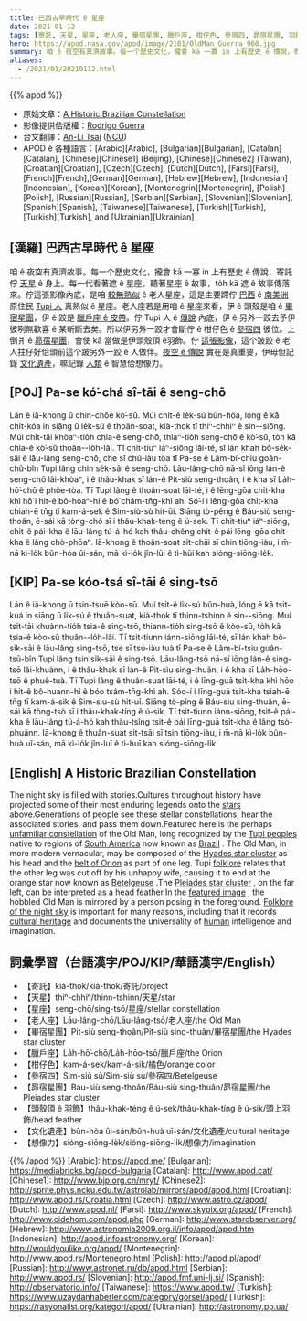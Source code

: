 ```yaml
---
title: 巴西古早時代 ê 星座
date: 2021-01-12
tags: [寄託, 天星, 星座, 老人座, 畢宿星團, 臘戶座, 柑仔色, 參宿四, 昴宿星團, 羽飾, 文化遺產, 想像力]
hero: https://apod.nasa.gov/apod/image/2101/OldMan_Guerra_960.jpg
summary: 咱 ê 夜空有真濟故事。每一个歷史文化，攏會 kā 一寡 in 上有歷史 ê 傳說，寄託佇天星 ê 身上。
aliases:
  - /2021/01/20210112.html
---
```


{{% apod %}}

- 原始文章：[A Historic Brazilian Constellation](https://apod.nasa.gov/apod/ap210112.html)
- 影像提供佮版權：[Rodrigo Guerra](https://www.instagram.com/rodrigoguerra13/)
- 台文翻譯：[An-Li Tsai](mailto:thianbu.taigi@gmail.com) ([NCU](https://www.astro.ncu.edu.tw))
- APOD ê 各種語言：[Arabic][Arabic], [Bulgarian][Bulgarian], [Catalan][Catalan], [Chinese][Chinese1] (Beijing), [Chinese][Chinese2] (Taiwan), [Croatian][Croatian], [Czech][Czech], [Dutch][Dutch],
[Farsi][Farsi], [French][French],[German][German], [Hebrew][Hebrew], [Indonesian][Indonesian], [Korean][Korean], [Montenegrin][Montenegrin], [Polish][Polish], [Russian][Russian], [Serbian][Serbian],
[Slovenian][Slovenian], [Spanish][Spanish], [Taiwanese][Taiwanese], [Turkish][Turkish], [Turkish][Turkish], and [Ukrainian][Ukrainian]

## [漢羅] 巴西古早時代 ê 星座

咱 ê 夜空有真濟故事。每一个歷史文化，攏會 kā 一寡 in 上有歷史 ê 傳說，寄託佇 [天星](https://science.nasa.gov/astrophysics/focus-areas/how-do-stars-form-and-evolve) ê 身上。每一代看著遮 ê 星座，聽著星座 ê 故事，to̍h kā 遮 ê 故事傳落來。佇這張影像內底，是咱 [較無熟似](https://www.jstor.org/stable/43392390) ê 老人星座，這是主要蹛佇 [巴西](https://en.wikipedia.org/wiki/Brazil) ê [南美洲](https://en.wikipedia.org/wiki/South_America) 原住民 [Tupi 人](https://en.wikipedia.org/wiki/Tupi_people) 真熟似 ê 星座。老人座若是用咱 ê 星座來看，伊 ê 頭殼是咱 ê [畢宿星團](https://apod.nasa.gov/apod/ap191206.html)，伊 ê 跤是 [臘戶座 ê 皮帶](https://apod.nasa.gov/apod/ap161204.html)。佇 Tupi 人 ê [傳說](https://stephaniechauvin.com/therheaconstellation) 內底，伊 ê 另外一跤去予伊彼咧無歡喜 ê 某斬斷去矣。所以伊另外一跤才會斷佇 ê 柑仔色 ê [參宿四](https://apod.nasa.gov/apod/ap200101.html) 彼位。上倒爿 ê [昴宿星團](https://apod.nasa.gov/apod/ap190901.html)，會使 kā 當做是伊頭殼頂 ê羽飾。佇 [這張影像](https://www.instagram.com/p/CJmcT3WFshc/)，這个跛跤 ê 老人拄仔好佮頭前這个跛另外一跤 ê 人做伴。[夜空 ê 傳說](https://www.lpi.usra.edu/education/skytellers/) 實在是真重要，伊毋但記錄 [文化遺產](https://en.wikipedia.org/wiki/Cultural_heritage)，嘛記錄 [人類](https://apod.nasa.gov/apod/ap190818.html) ê 智慧佮想像力。

## [POJ] Pa-se kó͘-chá sî-tāi ê seng-chō

Lán ê iā-khong ū chin-chōe kò͘-sū. Múi chi̍t-ê le̍k-sú bûn-hòa, lóng ē kā chi̍t-kóa in siāng ū le̍k-sú ê thoân-soat, kià-thok tī thiⁿ-chhiⁿ ê sin--siōng. Múi chi̍t-tāi khòaⁿ-tio̍h chia-ê seng-chō, thiaⁿ-tio̍h seng-chō ê kò͘-sū, to̍h kā chia-ê kò͘-sū thoân--lo̍h-lâi. Tī chit-tiuⁿ iáⁿ-siōng lāi-té, sī lán khah bô-se̍k-sāi ê lāu-lâng seng-chō, che sī chú-iàu tòa tī Pa-se ê Lâm-bí-chiu goân-chū-bîn Tupi lâng chin se̍k-sāi ê seng-chō. Lāu-lâng-chō nā-sī iōng lán-ê seng-chō lâi-khòaⁿ, i ê thâu-khak sī lán-ê Pit-siù seng-thoân, i ê kha sī La̍h-hō͘-chō ê phôe-tòa. Tī Tupi lâng ê thoân-soat lāi-té, i ê lēng-gōa chi̍t-kha khì hō͘ i hit-ê bô-hoaⁿ-hí ê bó͘ chám-tn̄g-khì ah. Só͘-í i lēng-gōa chi̍t-kha chiah-ē tn̄g tī kam-á-sek ê Sim-siù-sù hit-ūi. Siāng tò-pêng ê Báu-siù seng-thoân, ē-sái kā tòng-chò sī i thâu-khak-téng ê ú-sek. Tī chit-tiuⁿ iáⁿ-siōng, chit-ê pái-kha ê lāu-lâng tú-á-hó kah thâu-chêng chit-ê pái lēng-gōa chi̍t-kha ê lâng chò-phōaⁿ. Iā-khong ê thoân-soat si̍t-chāi sī chin tiōng-iàu, i m̄-nā kì-lo̍k bûn-hòa ûi-sán, mā kì-lo̍k jîn-lūi ê tì-hūi kah sióng-siōng-le̍k.

## [KIP] Pa-se kóo-tsá sî-tāi ê sing-tsō

Lán ê iā-khong ū tsin-tsuē kòo-sū. Muí tsi̍t-ê li̍k-sú bûn-huà, lóng ē kā tsi̍t-kuá in siāng ū li̍k-sú ê thuân-suat, kià-thok tī thinn-tshinn ê sin--siōng. Muí tsi̍t-tāi khuànn-tio̍h tsia-ê sing-tsō, thiann-tio̍h sing-tsō ê kòo-sū, to̍h kā tsia-ê kòo-sū thuân--lo̍h-lâi. Tī tsit-tiunn iánn-siōng lāi-té, sī lán khah bô-si̍k-sāi ê lāu-lâng sing-tsō, tse sī tsú-iàu tuà tī Pa-se ê Lâm-bí-tsiu guân-tsū-bîn Tupi lâng tsin si̍k-sāi ê sing-tsō. Lāu-lâng-tsō nā-sī iōng lán-ê sing-tsō lâi-khuànn, i ê thâu-khak sī lán-ê Pit-sìu sing-thuân, i ê kha sī La̍h-hōo-tsō ê phuê-tuà. Tī Tupi lâng ê thuân-suat lāi-té, i ê līng-guā tsi̍t-kha khì hōo i hit-ê bô-huann-hí ê bóo tsám-tn̄g-khì ah. Sóo-í i līng-guā tsi̍t-kha tsiah-ē tn̄g tī kam-á-sik ê Sim-sìu-sù hit-uī. Siāng tò-pîng ê Báu-sìu sing-thuân, ē-sái kā tòng-tsò sī i thâu-khak-tíng ê ú-sik. Tī tsit-tiunn iánn-siōng, tsit-ê pái-kha ê lāu-lâng tú-á-hó kah thâu-tsîng tsit-ê pái līng-guā tsi̍t-kha ê lâng tsò-phuānn. Iā-khong ê thuân-suat si̍t-tsāi sī tsin tiōng-iàu, i m̄-nā kì-lo̍k bûn-huà uî-sán, mā kì-lo̍k jîn-luī ê tì-huī kah sióng-siōng-li̍k.

## [English] A Historic Brazilian Constellation 

The night sky is filled with stories.Cultures throughout history have projected some of their most enduring legends onto the [stars](https://science.nasa.gov/astrophysics/focus-areas/how-do-stars-form-and-evolve) above.Generations of people see these stellar constellations, hear the associated stories, and pass them down.Featured here is the perhaps [unfamiliar constellation](https://www.jstor.org/stable/43392390) of the Old Man, long recognized by the [Tupi peoples](https://en.wikipedia.org/wiki/Tupi_people) native to regions of [South America](https://en.wikipedia.org/wiki/South_America) now known as [Brazil](https://en.wikipedia.org/wiki/Brazil) . The Old Man, in more modern vernacular, may be composed of the [Hyades star cluster](https://apod.nasa.gov/apod/ap191206.html) as his head and the [belt of Orion](https://apod.nasa.gov/apod/ap161204.html) as part of one leg. Tupi [folklore](https://stephaniechauvin.com/therheaconstellation) relates that the other leg was cut off by his unhappy wife, causing it to end at the orange star now known as [Betelgeuse](https://apod.nasa.gov/apod/ap200101.html) .The [Pleiades star cluster](https://apod.nasa.gov/apod/ap190901.html) , on the far left, can be interpreted as a head feather.In the [featured image](https://www.instagram.com/p/CJmcT3WFshc/) , the hobbled Old Man is mirrored by a person posing in the foreground. [Folklore of the night sky](https://www.lpi.usra.edu/education/skytellers/) is important for many reasons, including that it records [cultural heritage](https://en.wikipedia.org/wiki/Cultural_heritage) and documents the universality of [human](https://apod.nasa.gov/apod/ap190818.html) intelligence and imagination.

## 詞彙學習（台語漢字/POJ/KIP/華語漢字/English）

- 【寄託】kià-thok/kià-thok/寄託/project
- 【天星】thiⁿ-chhiⁿ/thinn-tshinn/天星/star
- 【星座】seng-chō/sing-tsō/星座/stellar constellation
- 【老人座】Lāu-lâng-chō/Lāu-lâng-tsō/老人座/the Old Man
- 【畢宿星團】Pit-siù seng-thoân/Pit-siù sing-thuân/畢宿星團/the Hyades star cluster
- 【臘戶座】La̍h-hō͘-chō/La̍h-hōo-tsō/臘戶座/the Orion
- 【柑仔色】kam-á-sek/kam-á-sik/橘色/orange color
- 【參宿四】Sim-siù sù/Sim-siù sù/參宿四/Betelgeuse
- 【昴宿星團】Báu-siù seng-thoân/Báu-siù sing-thuân/昴宿星團/the Pleiades star cluster
- 【頭殼頂 ê 羽飾】thâu-khak-téng ê ú-sek/thâu-khak-tíng ê ú-sik/頭上羽飾/head feather
- 【文化遺產】bûn-hòa ûi-sán/bûn-huà uî-sán/文化遺產/cultural heritage
- 【想像力】sióng-siōng-le̍k/sióng-siōng-li̍k/想像力/imagination

{{% /apod %}}
[Arabic]: https://apod.me/
[Bulgarian]: https://mediabricks.bg/apod-bulgaria
[Catalan]: http://www.apod.cat/
[Chinese1]: http://www.bjp.org.cn/mryt/
[Chinese2]: http://sprite.phys.ncku.edu.tw/astrolab/mirrors/apod/apod.html
[Croatian]: http://www.apod.rs/Croatia.html
[Czech]: http://www.astro.cz/apod/
[Dutch]: http://www.apod.nl/
[Farsi]: http://www.skypix.org/apod/
[French]: http://www.cidehom.com/apod.php
[German]: http://www.starobserver.org/
[Hebrew]: http://www.astronomia2009.org.il/info/apod/apod.htm
[Indonesian]: http://apod.infoastronomy.org/
[Korean]: http://wouldyoulike.org/apod/
[Montenegrin]: http://www.apod.rs/Montenegro.html
[Polish]: http://apod.pl/apod/
[Russian]: http://www.astronet.ru/db/apod.html
[Serbian]: http://www.apod.rs/
[Slovenian]: http://apod.fmf.uni-lj.si/
[Spanish]: http://observatorio.info/
[Taiwanese]: https://www.apod.tw/
[Turkish]: https://www.uzaydanhaberler.com/category/gorsel/apod/
[Turkish]: https://rasyonalist.org/kategori/apod/
[Ukrainian]: http://astronomy.pp.ua/

